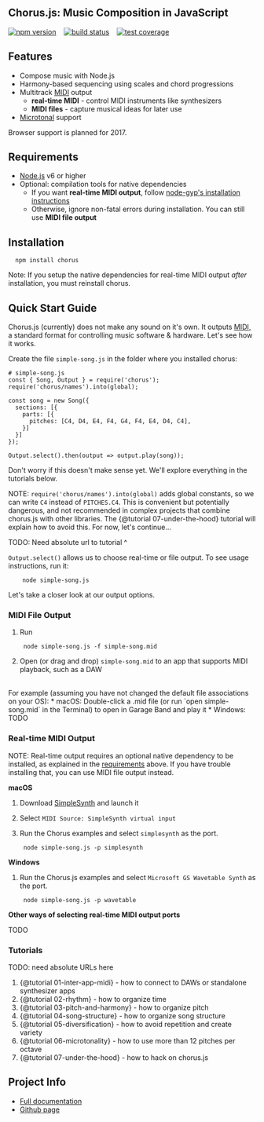 ## Chorus.js: Music Composition in JavaScript

[![npm version](https://badge.fury.io/js/chorus.svg)](https://npmjs.org/package/chorus)&nbsp;&nbsp;&nbsp;
[![build status](https://travis-ci.org/adamjmurray/chorus.js.svg?branch=master)](https://travis-ci.org/adamjmurray/chorus.js)&nbsp;&nbsp;&nbsp;
[![test coverage](https://coveralls.io/repos/github/adamjmurray/chorus.js/badge.svg?branch=master)](https://coveralls.io/github/adamjmurray/chorus.js?branch=master)


## Features

- Compose music with Node.js
- Harmony-based sequencing using scales and chord progressions
- Multitrack [MIDI](http://www.instructables.com/id/What-is-MIDI/) output
  - **real-time MIDI** - control MIDI instruments like synthesizers
  - **MIDI files** - capture musical ideas for later use
- [Microtonal](https://en.wikipedia.org/wiki/Microtonal_music) support

Browser support is planned for 2017.


<a name="requirements"></a>
## Requirements

- [Node.js](https://nodejs.org) v6 or higher
- Optional: compilation tools for native dependencies
  - If you want **real-time MIDI output**, follow [node-gyp's installation instructions](https://github.com/nodejs/node-gyp#installation) 
  - Otherwise, ignore non-fatal errors during installation. You can still use **MIDI file output**

## Installation

      npm install chorus

Note: If you setup the native dependencies for real-time MIDI output *after* installation, 
you must reinstall chorus.


<a name="quick-start"></a>
## Quick Start Guide

Chorus.js (currently) does not make any sound on it's own. It outputs [MIDI](http://www.instructables.com/id/What-is-MIDI/),
a standard format for controlling music software & hardware. Let's see how it works.

Create the file `simple-song.js` in the folder where you installed chorus:

```
# simple-song.js
const { Song, Output } = require('chorus');
require('chorus/names').into(global);

const song = new Song({
  sections: [{
    parts: [{
      pitches: [C4, D4, E4, F4, G4, F4, E4, D4, C4],
    }]
  }]
});

Output.select().then(output => output.play(song));
```

Don't worry if this doesn't make sense yet. We'll explore everything in the tutorials below.

NOTE: `require('chorus/names').into(global)` adds global constants, 
so we can write `C4` instead of `PITCHES.C4`. This is convenient but potentially dangerous, and not recommended in 
complex projects that combine chorus.js with other libraries. 
The {@tutorial 07-under-the-hood} tutorial will explain how to avoid this. For now, let's continue...
  
TODO: Need absolute url to tutorial ^  

`Output.select()` allows us to choose real-time or file output. 
To see usage instructions, run it:

        node simple-song.js
        
Let's take a closer look at our output options.       


### MIDI File Output

1. Run

        node simple-song.js -f simple-song.mid
        
2. Open (or drag and drop) `simple-song.mid` to an app that supports MIDI playback, such as a DAW        

<br>
For example (assuming you have not changed the default file associations on your OS):
* macOS: Double-click a .mid file (or run `open simple-song.mid` in the Terminal) to open in Garage Band and play it
* Windows: TODO


<a name="real-time"></a>
### Real-time MIDI Output

NOTE: Real-time output requires an optional native dependency to be installed, as explained in the [requirements](#requirements)
above. If you have trouble installing that, you can use MIDI file output instead. 

**macOS**

1. Download [SimpleSynth](http://notahat.com/simplesynth/) and launch it
2. Select `MIDI Source: SimpleSynth virtual input` 
3. Run the Chorus examples and select `simplesynth` as the port.

        node simple-song.js -p simplesynth


**Windows**

1. Run the Chorus.js examples and select `Microsoft GS Wavetable Synth` as the port.
 
        node simple-song.js -p wavetable

**Other ways of selecting real-time MIDI output ports**

TODO


<a name="tutorials"></a>
### Tutorials

TODO: need absolute URLs here

1. {@tutorial 01-inter-app-midi} - how to connect to DAWs or standalone synthesizer apps
2. {@tutorial 02-rhythm} - how to organize time
3. {@tutorial 03-pitch-and-harmony} - how to organize pitch
4. {@tutorial 04-song-structure} - how to organize song structure
5. {@tutorial 05-diversification} - how to avoid repetition and create variety
6. {@tutorial 06-microtonality} - how to use more than 12 pitches per octave
7. {@tutorial 07-under-the-hood} - how to hack on chorus.js


## Project Info

- [Full documentation](https://adamjmurray.github.io/chorus.js/)
- [Github page](https://github.com/adamjmurray/chorus.js/)
